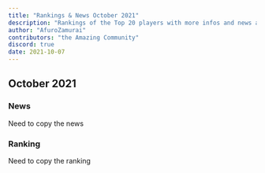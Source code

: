 ```yaml
---
title: "Rankings & News October 2021"
description: "Rankings of the Top 20 players with more infos and news about occurences from Sepetember to October 2021"
author: "AfuroZamurai"
contributors: "the Amazing Community"
discord: true
date: 2021-10-07
---
```


## October 2021

### News

Need to copy the news

### Ranking

Need to copy the ranking
